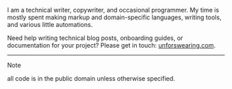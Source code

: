 I am a technical writer, copywriter, and occasional programmer. My time is mostly spent making markup and domain-specific languages, writing tools, and various little automations.

Need help writing technical blog posts, onboarding guides, or documentation for your project? Please get in touch: [unforswearing.com](https://unforswearing.com).

---

> [!NOTE]
> all code is in the public domain unless otherwise specified.
